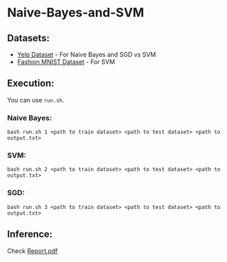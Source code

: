 # Naive-Bayes-and-SVM

## Datasets:
- [Yelp Dataset](https://drive.google.com/drive/folders/1RXDKrJ7AYU1pd-tGVdQha7EAWkmh2_mP?usp=sharing) - For Naive Bayes and SGD vs SVM
- [Fashion MNIST Dataset](https://drive.google.com/drive/folders/1PexUIYRUXJSGcnhfZ4W-B01qPUzrZgj6?usp=sharing) - For SVM

## Execution:
You can use `run.sh`.
### Naive Bayes:
```
bash run.sh 1 <path to train dataset> <path to test dataset> <path to output.txt>
```
### SVM:
```
bash run.sh 2 <path to train dataset> <path to test dataset> <path to output.txt>
```
### SGD:
```
bash run.sh 3 <path to train dataset> <path to test dataset> <path to output.txt>
```

## Inference:
Check [Report.pdf](https://github.com/aarunishsinha/Naive-Bayes-and-SVM/blob/main/Report.pdf)
